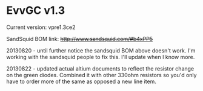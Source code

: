 EvvGC v1.3
==================

Current version: vpre1.3ce2

SandSquid BOM link: ~~http://www.sandsquid.com/#b4xPP5~~

20130820 - until further notice the sandsquid BOM above doesn't work.  I'm working with the sandsquid
           people to fix this. I'll update when I know more.
           
20130822 - updated actual altium documents to reflect the resistor change on the green diodes.  Combined it with other 
           330ohm resistors so you'd only have to order more of the same as opposed a new line item.           